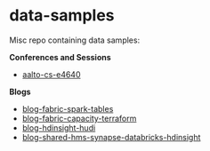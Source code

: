 # data-samples

Misc repo containing data samples:

**Conferences and Sessions**
- [aalto-cs-e4640](https://github.com/murggu/azure-data-samples/tree/main/aalto-cs-e4640)

**Blogs**
- [blog-fabric-spark-tables](https://medium.com/@murggu/creating-managed-and-external-spark-tables-in-fabric-lakehouse-ef6212e75e81)
- [blog-fabric-capacity-terraform](https://medium.com/@murggu/deploying-microsoft-fabric-azure-capacity-using-terraform-8dfcbab16f64)
- [blog-hdinsight-hudi](https://murggu.medium.com/apache-hudi-on-hdinsight-8d981269a97a)
- [blog-shared-hms-synapse-databricks-hdinsight](https://murggu.medium.com/using-a-shared-hive-metastore-across-azure-synapse-hdinsight-and-databricks-72c53acda778)
